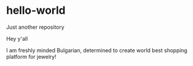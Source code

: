 # hello-world
Just another repository

Hey y'all


I am freshly minded Bulgarian, determined to create world best shopping platform for jewelry! 
